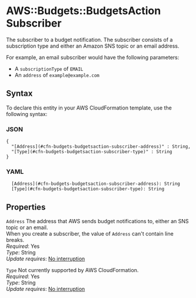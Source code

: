 # AWS::Budgets::BudgetsAction Subscriber<a name="aws-properties-budgets-budgetsaction-subscriber"></a>

The subscriber to a budget notification\. The subscriber consists of a subscription type and either an Amazon SNS topic or an email address\.

For example, an email subscriber would have the following parameters:
+ A `subscriptionType` of `EMAIL` 
+ An `address` of `example@example.com` 

## Syntax<a name="aws-properties-budgets-budgetsaction-subscriber-syntax"></a>

To declare this entity in your AWS CloudFormation template, use the following syntax:

### JSON<a name="aws-properties-budgets-budgetsaction-subscriber-syntax.json"></a>

```
{
  "[Address](#cfn-budgets-budgetsaction-subscriber-address)" : String,
  "[Type](#cfn-budgets-budgetsaction-subscriber-type)" : String
}
```

### YAML<a name="aws-properties-budgets-budgetsaction-subscriber-syntax.yaml"></a>

```
  [Address](#cfn-budgets-budgetsaction-subscriber-address): String
  [Type](#cfn-budgets-budgetsaction-subscriber-type): String
```

## Properties<a name="aws-properties-budgets-budgetsaction-subscriber-properties"></a>

`Address`  <a name="cfn-budgets-budgetsaction-subscriber-address"></a>
The address that AWS sends budget notifications to, either an SNS topic or an email\.  
When you create a subscriber, the value of `Address` can't contain line breaks\.  
*Required*: Yes  
*Type*: String  
*Update requires*: [No interruption](https://docs.aws.amazon.com/AWSCloudFormation/latest/UserGuide/using-cfn-updating-stacks-update-behaviors.html#update-no-interrupt)

`Type`  <a name="cfn-budgets-budgetsaction-subscriber-type"></a>
Not currently supported by AWS CloudFormation\.  
*Required*: Yes  
*Type*: String  
*Update requires*: [No interruption](https://docs.aws.amazon.com/AWSCloudFormation/latest/UserGuide/using-cfn-updating-stacks-update-behaviors.html#update-no-interrupt)